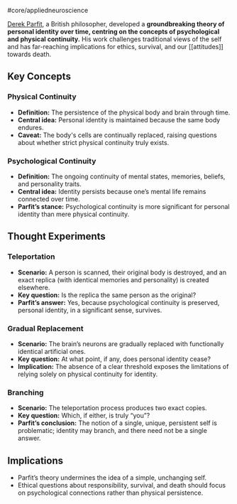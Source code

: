 #core/appliedneuroscience

[Derek Parfit](https://en.wikipedia.org/wiki/Derek_Parfit), a British philosopher, developed a **groundbreaking theory of personal identity over time, centring on the concepts of psychological and physical continuity.** His work challenges traditional views of the self and has far-reaching implications for ethics, survival, and our [[attitudes]] towards death.

## Key Concepts

### Physical Continuity

- **Definition:** The persistence of the physical body and brain through time.
- **Central idea:** Personal identity is maintained because the same body endures.
- **Caveat:** The body's cells are continually replaced, raising questions about whether strict physical continuity truly exists.

### Psychological Continuity

- **Definition:** The ongoing continuity of mental states, memories, beliefs, and personality traits.
- **Central idea:** Identity persists because one’s mental life remains connected over time.
- **Parfit’s stance:** Psychological continuity is more significant for personal identity than mere physical continuity.

## Thought Experiments

### Teleportation

- **Scenario:** A person is scanned, their original body is destroyed, and an exact replica (with identical memories and personality) is created elsewhere.
- **Key question:** Is the replica the same person as the original?
- **Parfit’s answer:** Yes, because psychological continuity is preserved, personal identity, in a significant sense, survives.

### Gradual Replacement

- **Scenario:** The brain’s neurons are gradually replaced with functionally identical artificial ones.
- **Key question:** At what point, if any, does personal identity cease?
- **Implication:** The absence of a clear threshold exposes the limitations of relying solely on physical continuity for identity.

### Branching

- **Scenario:** The teleportation process produces two exact copies.
- **Key question:** Which, if either, is truly “you”?
- **Parfit’s conclusion:** The notion of a single, unique, persistent self is problematic; identity may branch, and there need not be a single answer.

## Implications

- Parfit’s theory undermines the idea of a simple, unchanging self.
- Ethical questions about responsibility, survival, and death should focus on psychological connections rather than physical persistence.
